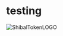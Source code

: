 # testing

![ShibalTokenLOGO](https://user-images.githubusercontent.com/93858661/140680406-8906cad3-bd54-4750-b27e-8ed2d8b45564.jpeg)
